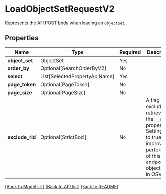 # LoadObjectSetRequestV2

Represents the API POST body when loading an `ObjectSet`.

## Properties
| Name | Type | Required | Description |
| ------------ | ------------- | ------------- | ------------- |
**object_set** | ObjectSet | Yes |  |
**order_by** | Optional[SearchOrderByV2] | No |  |
**select** | List[SelectedPropertyApiName] | Yes |  |
**page_token** | Optional[PageToken] | No |  |
**page_size** | Optional[PageSize] | No |  |
**exclude_rid** | Optional[StrictBool] | No | A flag to exclude the retrieval of the `__rid` property. Setting this to true may improve performance of this endpoint for object types in OSV2.  |


[[Back to Model list]](../../../README.md#models-v1-link) [[Back to API list]](../../README.md#documentation-for-api-endpoints) [[Back to README]](../../README.md)
